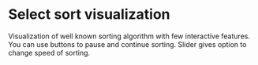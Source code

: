 # Select sort visualization
Visualization of well known sorting algorithm with few interactive features. You can use buttons to pause and continue sorting. Slider gives option to change speed of sorting.  
